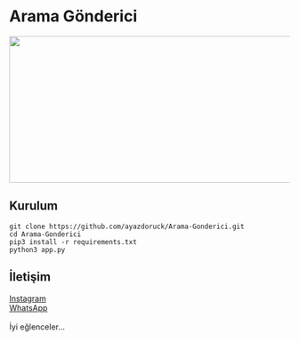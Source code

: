 # Arama Gönderici

<img src=[https://ayazdoruck.github.io/Screenshot_20240809-021227_Termux.jpg](https://ayazdoruck.github.io/Screenshot_20240809-033522_Termux.jpg) height="264px" width="1080px"/>


<h2>Kurulum</h2>

```console
git clone https://github.com/ayazdoruck/Arama-Gonderici.git
cd Arama-Gonderici
pip3 install -r requirements.txt
python3 app.py
```

<h2>İletişim</h2>
<a href="https://instagram.com/ayazdoruck">Instagram</a>
<br>
<a href="https://wa.me/+905550098387">WhatsApp</a>
<br>
<br>
İyi eğlenceler...
